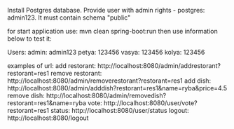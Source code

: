 Install Postgres database. Provide user with admin rights - postgres: admin123. It must contain schema "public"

for start application use: mvn clean spring-boot:run
then use information below to test it:

Users:
admin: admin123
petya: 123456
vasya: 123456
kolya: 123456

examples of url:
add restorant: http://localhost:8080/admin/addrestorant?restorant=res1
remove restorant: http://localhost:8080/admin/removerestorant?restorant=res1
add dish: http://localhost:8080/admin/adddish?restorant=res1&name=ryba&price=4.5
remove dish: http://localhost:8080/admin/removedish?restorant=res1&name=ryba
vote: http://localhost:8080/user/vote?restorant=res1
status: http://localhost:8080/user/status
logout: http://localhost:8080/logout
